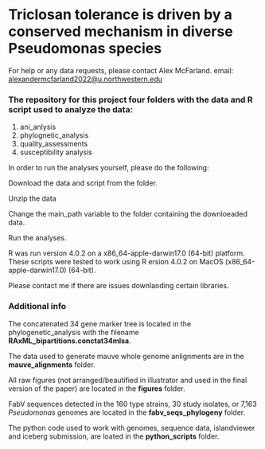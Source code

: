 # Triclosan tolerance is driven by a conserved mechanism in diverse Pseudomonas species

For help or any data requests, please contact Alex McFarland.
email: alexandermcfarland2022@u.northwestern.edu


### The repository for this project four folders with the data and R script used to analyze the data:

1. ani_anlysis
2. phylognetic_analysis
3. quality_assessments
4. susceptibility analysis

In order to run the analyses yourself, please do the following:

Download the data and script from the folder.

Unzip the data

Change the main_path variable to the folder containing the downloeaded data. 

Run the analyses. 


R was run version 4.0.2 on a x86_64-apple-darwin17.0 (64-bit) platform. These scripts were tested to work using R ersion 4.0.2 on MacOS (x86_64-apple-darwin17.0) (64-bit).


Please contact me if there are issues downlaoding certain libraries.


### Additional info

The concatenated 34 gene marker tree is located in the phylogenetic_analysis with the filename __RAxML_bipartitions.conctat34mlsa__.


The data used to generate mauve whole genome anlignments are in the __mauve_alignments__ folder.


All raw figures (not arranged/beautified in illustrator and used in the final version of the paper) are located in the __figures__ folder.

FabV sequences detected in the 160 type strains, 30 study isolates, or 7,163 *Pseudomonas* genomes are located in the __fabv_seqs_phylogeny__ folder.


The python code used to work with genomes, sequence data, islandviewer and iceberg submission, are loated in the __python_scripts__ folder. 





